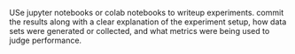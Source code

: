 USe jupyter notebooks or colab notebooks to writeup 
experiments.  commit the results along with a clear
explanation of the experiment setup, how data sets
were generated or collected, and what metrics
were being used to judge performance.
